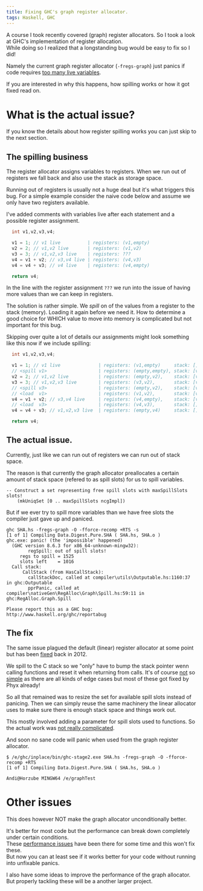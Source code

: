 ```yaml
---
title: Fixing GHC's graph register allocator.
tags: Haskell, GHC
---
```


A course I took recently covered (graph) register allocators.
So I took a look at GHC's implementation of register allocation.  
While doing so I realized that a longstanding bug would be easy to fix so I did!

Namely the current graph register allocator (`-fregs-graph`) just panics if code
requires [too many live variables](https://ghc.haskell.org/trac/ghc/ticket/8657).

If you are interested in why this happens, how spilling works or how it got fixed read on.

# What is the actual issue?

If you know the details about how register spilling works you can just skip to the next section.

## The spilling business

The register allocator assigns variables to registers.
When we run out of registers we fall back and also use the stack as storage space.

Running out of registers is usually not a huge deal but it's what triggers this bug.
For a simple example consider the naive code below and assume we only have two registers available.

I've added comments with variables live after each statement and a possible register assignment.

```C
  int v1,v2,v3,v4;

  v1 = 1; // v1 live          | registers: (v1,empty)
  v2 = 2; // v1,v2 live       | registers: (v1,v2)
  v3 = 3; // v1,v2,v3 live    | registers: ???
  v4 = v1 + v2; // v3,v4 live | registers: (v4,v3)
  v4 = v4 + v3; // v4 live    | registers: (v4,empty)

  return v4;
```

In the line with the register assignment `???` we run into the issue of having more values
than we can keep in registers.

The solution is rather simple. We *spill* on of the values from a register to the stack (memory). Loading it again before we need it.
How to determine a good choice for WHICH value to move into memory is complicated but not important for this bug.

Skipping over quite a lot of details our assignments might look something like this now if we include spilling:

```C
  int v1,v2,v3,v4;

  v1 = 1; // v1 live              | registers: (v1,empty)     stack: []
  // <spill v1>                   | registers: (empty,empty), stack: [v1]
  v2 = 2; // v1,v2 live           | registers: (empty,v2),    stack: [v1]
  v3 = 3; // v1,v2,v3 live        | registers: (v3,v2),       stack: [v1]
  // <spill v3>                   | registers: (empty,v2),    stack: [v1,v3]
  // <load  v1>                   | registers: (v1,v2),       stack: [v3]
  v4 = v1 + v2; // v3,v4 live     | registers: (v4,empty),    stack: [v3]
  // <load  v3>                   | registers: (v4,v3),       stack: []
  v4 = v4 + v3; // v1,v2,v3 live  | registers: (empty,v4)     stack: []

  return v4;
```

## The actual issue.

Currently, just like we can run out of registers we can run out of stack space.  

The reason is that currently the graph allocator preallocates a certain amount of
stack space (refered to as spill slots) for us to spill variables.

```
-- Construct a set representing free spill slots with maxSpillSlots slots!
    (mkUniqSet [0 .. maxSpillSlots ncgImpl]) 
```

But if we ever try to spill more variables than we have free slots the compiler just gave up and paniced.

```
ghc SHA.hs -fregs-graph -O -fforce-recomp +RTS -s
[1 of 1] Compiling Data.Digest.Pure.SHA ( SHA.hs, SHA.o )
ghc.exe: panic! (the 'impossible' happened)
  (GHC version 8.6.3 for x86_64-unknown-mingw32):
        regSpill: out of spill slots!
     regs to spill = 1525
     slots left    = 1016
  Call stack:
      CallStack (from HasCallStack):
        callStackDoc, called at compiler\utils\Outputable.hs:1160:37 in ghc:Outputable
        pprPanic, called at compiler\nativeGen\RegAlloc\Graph\Spill.hs:59:11 in ghc:RegAlloc.Graph.Spill

Please report this as a GHC bug:  http://www.haskell.org/ghc/reportabug
```

## The fix

The same issue plagued the default (linear) register allocator at some point but has been [fixed](https://git.haskell.org/ghc.git/commitdiff/0b0a41f96cbdaf52aac171c9c58459e3187b0f46)
back in 2012.

We spill to the C stack so we "only" have to bump the stack pointer wenn calling functions and reset it when returning from calls.
It's of course [not](https://ghc.haskell.org/trac/ghc/ticket/16166) so [simple](https://ghc.haskell.org/trac/ghc/ticket/15154) as there are all
kinds of edge cases but most of these got fixed by Phyx already!

So all that remained was to resize the set for available spill slots instead of panicing.
Then we can simply reuse the same machinery the linear allocator uses to make sure there is enough stack space and things work out.

This mostly involved adding a parameter for spill slots used to functions. So the actual work was [not really complicated](https://gitlab.haskell.org/ghc/ghc/merge_requests/219).

And soon no sane code will panic when used from the graph register allocator.
```
$ /e/ghc/inplace/bin/ghc-stage2.exe SHA.hs -fregs-graph -O -fforce-recomp +RTS
[1 of 1] Compiling Data.Digest.Pure.SHA ( SHA.hs, SHA.o )

Andi@Horzube MINGW64 /e/graphTest
```

# Other issues

This does however NOT make the graph allocator unconditionally better.

It's better for most code
but the performance can break down completely under certain conditions.  
These [performance issues](https://ghc.haskell.org/trac/ghc/ticket/7679) have been there for some time
and this won't fix these.  
But now you can at least see if it works better for your code
without running into unfixable panics.

I also have some ideas to improve the performance of the graph allocator. But properly tackling these will be
a another larger project.

